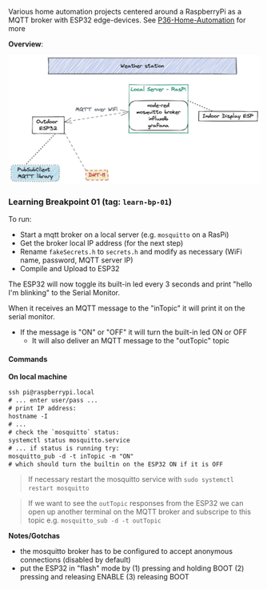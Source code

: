 Various home automation projects centered around a RaspberryPi as a MQTT broker with ESP32 edge-devices.
See [P36-Home-Automation](P36-Home-Automation.md) for more

**Overview**:

![](assets/README-1668739333080.jpeg)

### Learning Breakpoint 01 (tag: `learn-bp-01`)
To run: 
- Start a mqtt broker on a local server (e.g. `mosquitto` on a RasPi)
- Get the broker local IP address (for the next step)
- Rename `fakeSecrets.h` to `secrets.h` and modify as necessary (WiFi name, password, MQTT server IP)
- Compile and Upload to ESP32

The ESP32 will now toggle its built-in led every 3 seconds and print "hello I'm blinking" to the Serial Monitor.

When it receives an MQTT message to the "inTopic" it will print it on the serial monitor.
- If the message is "ON" or "OFF" it will turn the built-in led ON or OFF
    - It will also deliver an MQTT message to the "outTopic" topic

#### Commands

**On local machine**
```
ssh pi@raspberrypi.local 
# ... enter user/pass ...
# print IP address:
hostname -I 
# ...
# check the `mosquitto` status:
systemctl status mosquitto.service 
# ... if status is running try:
mosquitto_pub -d -t inTopic -m "ON" 
# which should turn the builtin on the ESP32 ON if it is OFF
```

> If necessary restart the mosquitto service with
`sudo systemctl restart mosquitto`

> If we want to see the `outTopic` responses from the ESP32 we can open up another terminal on the MQTT broker and subscripe to this topic e.g.
`mosquitto_sub -d -t outTopic`

**Notes/Gotchas**
- the mosquitto broker has to be configured to accept anonymous connections (disabled by default)
- put the ESP32 in "flash" mode by (1) pressing and holding BOOT (2) pressing and releasing ENABLE (3) releasing BOOT
